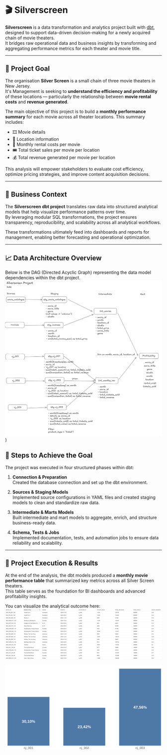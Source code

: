# 🎬 Silverscreen

**Silverscreen** is a data transformation and analytics project built with [dbt](https://www.getdbt.com/), designed to support data-driven decision-making for a newly acquired chain of movie theaters.  
It bridges raw operational data and business insights by transforming and aggregating performance metrics for each theater and movie title.

---

## 🎯 Project Goal

The organisation **Silver Screen** is a small chain of three movie theaters in New Jersey.  
It's Management is seeking to **understand the efficiency and profitability** of these locations — particularly the relationship between **movie rental costs** and **revenue generated**.

The main objective of this project is to build a **monthly performance summary** for each movie across all theater locations. This summary includes:

- 🎞️ Movie details  
- 🏢 Location information  
- 💸 Monthly rental costs per movie  
- 🎟️ Total ticket sales per movie per location  
- 💰 Total revenue generated per movie per location  

This analysis will empower stakeholders to evaluate cost efficiency, optimize pricing strategies, and improve content acquisition decisions.

---

## 🧠 Business Context

The **Silverscreen dbt project** translates raw data into structured analytical models that help visualize performance patterns over time.  
By leveraging modular SQL transformations, the project ensures transparency, reproducibility, and scalability across all analytical workflows.

These transformations ultimately feed into dashboards and reports for management, enabling better forecasting and operational optimization.

---

## 📈 Data Architecture Overview

Below is the DAG (Directed Acyclic Graph) representing the data model dependencies within the dbt project.  
![Silverscreen DAG](images/dag.png))


## 🧩 Steps to Achieve the Goal

The project was executed in four structured phases within dbt:

1. **Connection & Preparation**  
   Created the database connection and set up the dbt environment.

2. **Sources & Staging Models**  
   Implemented source configurations in YAML files and created staging models to clean and standardize raw data.

3. **Intermediate & Marts Models**  
   Built intermediate and mart models to aggregate, enrich, and structure business-ready data.

4. **Schema, Tests & Jobs**  
   Implemented documentation, tests, and automation jobs to ensure data reliability and scalability.

---

## 🏁 Project Execution & Results

At the end of the analysis, the dbt models produced a **monthly movie performance table** that summarized key metrics across all Silver Screen theaters.  
This table serves as the foundation for BI dashboards and advanced profitability insights.

You can visualize the analytical outcome here:  
![Final Analysis Result](images/Mart_table.png)

![Final Analysis Result](images/Profitability.png)
